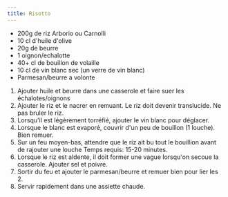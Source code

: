 ```yaml
---
title: Risotto
---
```


-   200g de riz Arborio ou Carnolli
-   10 cl d'huile d'olive
-   20g de beurre
-   1 oignon/echalotte
-   40+ cl de bouillon de volaille
-   10 cl de vin blanc sec (un verre de vin blanc)
-   Parmesan/beurre a volonte

1.  Ajouter huile et beurre dans une casserole et faire suer les
    échalotes/oignons
2.  Ajouter le riz et le nacrer en remuant. Le riz doit devenir
    translucide. Ne pas bruler le riz.
3.  Lorsqu'il est légèrement torréfié, ajouter le vin blanc pour
    déglacer.
4.  Lorsque le blanc est evaporé, couvrir d'un peu de bouillon (1
    louche). Bien remuer.
5.  Sur un feu moyen-bas, attendre que le riz ait bu tout le bouillion
    avant de rajouter une louche Temps requis: 15-20 minutes.
6.  Lorsque le riz est aldente, il doit former une vague lorsqu'on
    secoue la casserole. Ajouter sel et poivre.
7.  Sortir du feu et ajouter le parmesan/beurre et remuer bien pour lier
    les 2.
8.  Servir rapidement dans une assiette chaude.
